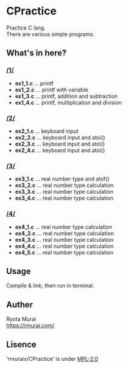 # CPractice  
Practice C lang.  
There are various simple programs.  
## What's in here?  
### [/1/](/1/)  
 - **ex1_1.c** ... printf
 - **ex1_2.c** ... printf with variable
 - **ex1_3.c** ... printf, addition and subtraction
 - **ex1_4.c** ... printf, multiplication and division  
### [/2/](/2/)  
 - **ex2_1.c** ... keyboard input
 - **ex2_2.c** ... keyboard input and atoi()
 - **ex2_3.c** ... keyboard input and atoi()
 - **ex2_4.c** ... keyboard input and atoi()  
### [/3/](/3/)  
 - **ex3_1.c** ... real number type and atof()
 - **ex3_2.c** ... real number type calculation
 - **ex3_3.c** ... real number type calculation
 - **ex3_4.c** ... real number type calculation  
### [/4/](/4/)  
 - **ex4_1.c** ... real number type calculation
 - **ex4_2.c** ... real number type calculation
 - **ex4_3.c** ... real number type calculation
 - **ex4_4.c** ... real number type calculation
 - **ex4_5.c** ... real number type calculation  

## Usage  
Compile & link, then run in terminal.
## Auther  
 Ryota Murai  
 https://rmurai.com/  
## Lisence  
 'rmuraix/CPractice' is under [MPL-2.0](https://www.mozilla.org/en-US/MPL/2.0/)